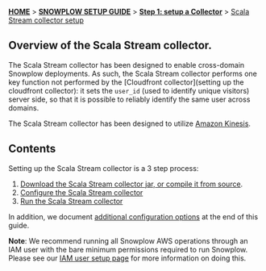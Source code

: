 [**HOME**](Home) > [**SNOWPLOW SETUP GUIDE**](Setting-up-Snowplow) > [**Step 1: setup a Collector**](Setting-up-a-Collector) > [Scala Stream collector setup](Setting-up-the-Scala-Stream-collector)

## Overview of the Scala Stream collector.

The Scala Stream collector has been designed to enable cross-domain Snowplow deployments. As such, the Scala Stream collector performs one key function not performed by the [Cloudfront collector](setting up the cloudfront collector): it sets the `user_id` (used to identify unique visitors) server side, so that it is possible to reliably identify the same user across domains.

The Scala Stream collector has been designed to utilize [Amazon Kinesis][kinesis].

## Contents

Setting up the Scala Stream collector is a 3 step process:

1. [Download the Scala Stream collector jar, or compile it from source](Download-the-Scala-Stream-collector-jar-file-or-compile-it-from-source).
2. [Configure the Scala Stream collector](Configure-the-Scala-Stream-collector)
3. [Run the Scala Stream collector](Run-the-Scala-Stream-collector)


In addition, we document [additional configuration options](additional-configuration-options) at the end of this guide.

**Note**: We recommend running all Snowplow AWS operations through an IAM user with the bare minimum permissions required to run Snowplow. Please see our [IAM user setup page](IAM-setup) for more information on doing this.


[kinesis]: http://aws.amazon.com/kinesis/
